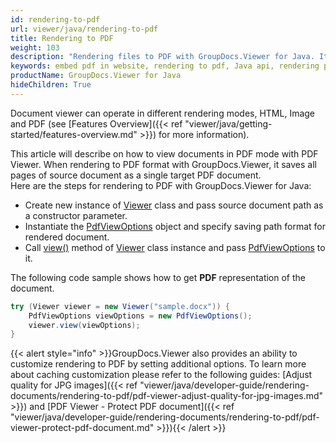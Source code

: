 ```yaml
---
id: rendering-to-pdf
url: viewer/java/rendering-to-pdf
title: Rendering to PDF
weight: 103
description: "Rendering files to PDF with GroupDocs.Viewer for Java. It means that you can embed PDF in websites or applications by using this Java API"
keywords: embed pdf in website, rendering to pdf, Java api, rendering pdf
productName: GroupDocs.Viewer for Java
hideChildren: True
---  
```

Document viewer can operate in different rendering modes, HTML, Image and PDF (see [Features Overview]({{< ref "viewer/java/getting-started/features-overview.md" >}}) for more information).

This article will describe on how to view documents in PDF mode with PDF Viewer. When rendering to PDF format with GroupDocs.Viewer, it saves all pages of source document as a single target PDF document.  
Here are the steps for rendering to PDF with GroupDocs.Viewer for Java:
* Create new instance of [Viewer](https://reference.groupdocs.com/viewer/java/com.groupdocs.viewer/Viewer) class and pass source document path as a constructor parameter.
* Instantiate the [PdfViewOptions](https://reference.groupdocs.com/viewer/java/com.groupdocs.viewer.options/PdfViewOptions) object and specify saving path format for rendered document.
* Call [view()](https://reference.groupdocs.com/viewer/java/com.groupdocs.viewer/Viewer#view(com.groupdocs.viewer.options.ViewOptions)) method of [Viewer](https://reference.groupdocs.com/viewer/java/com.groupdocs.viewer/Viewer) class instance and pass [PdfViewOptions](https://reference.groupdocs.com/viewer/java/com.groupdocs.viewer.options/PdfViewOptions) to it.

The following code sample shows how to get **PDF** representation of the document.

```java
try (Viewer viewer = new Viewer("sample.docx")) {
    PdfViewOptions viewOptions = new PdfViewOptions();
    viewer.view(viewOptions);
}
```

{{< alert style="info" >}}GroupDocs.Viewer also provides an ability to customize rendering to PDF by setting additional options. To learn more about caching customization please refer to the following guides: [Adjust quality for JPG images]({{< ref "viewer/java/developer-guide/rendering-documents/rendering-to-pdf/pdf-viewer-adjust-quality-for-jpg-images.md" >}}) and [PDF Viewer - Protect PDF document]({{< ref "viewer/java/developer-guide/rendering-documents/rendering-to-pdf/pdf-viewer-protect-pdf-document.md" >}}){{< /alert >}}
